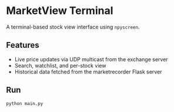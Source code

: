 # MarketView Terminal

A terminal-based stock view interface using `npyscreen`.

## Features

- Live price updates via UDP multicast from the exchange server
- Search, watchlist, and per-stock view
- Historical data fetched from the marketrecorder Flask server

## Run

```bash
python main.py
```